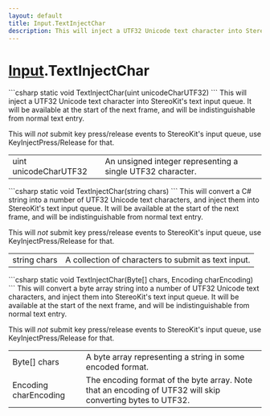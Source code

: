 ```yaml
---
layout: default
title: Input.TextInjectChar
description: This will inject a UTF32 Unicode text character into StereoKit's text input queue. It will be available at the start of the next frame, and will be indistinguishable from normal text entry.  This will _not_ submit key press/release events to StereoKit's input queue, use KeyInjectPress/Release for that.
---
```

# [Input]({{site.url}}/Pages/StereoKit/Input.html).TextInjectChar

<div class='signature' markdown='1'>
```csharp
static void TextInjectChar(uint unicodeCharUTF32)
```
This will inject a UTF32 Unicode text character into
StereoKit's text input queue. It will be available at the start of
the next frame, and will be indistinguishable from normal text
entry.

This will _not_ submit key press/release events to StereoKit's
input queue, use KeyInjectPress/Release for that.
</div>

|  |  |
|--|--|
|uint unicodeCharUTF32|An unsigned integer representing a             single UTF32 character.|

<div class='signature' markdown='1'>
```csharp
static void TextInjectChar(string chars)
```
This will convert a C# string into a number of UTF32
Unicode text characters, and inject them into StereoKit's text
input queue. It will be available at the start of the next frame,
and will be indistinguishable from normal text entry.

This will _not_ submit key press/release events to StereoKit's
input queue, use KeyInjectPress/Release for that.
</div>

|  |  |
|--|--|
|string chars|A collection of characters to submit as text             input.|

<div class='signature' markdown='1'>
```csharp
static void TextInjectChar(Byte[] chars, Encoding charEncoding)
```
This will convert a byte array string into a number of
UTF32 Unicode text characters, and inject them into StereoKit's
text input queue. It will be available at the start of the next
frame, and will be indistinguishable from normal text entry.

This will _not_ submit key press/release events to StereoKit's
input queue, use KeyInjectPress/Release for that.
</div>

|  |  |
|--|--|
|Byte[] chars|A byte array representing a string in some             encoded format.|
|Encoding charEncoding|The encoding format of the byte array.             Note that an encoding of UTF32 will skip converting bytes to UTF32.|




